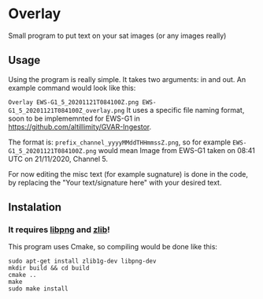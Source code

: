 # Overlay
Small program to put text on your sat images (or any images really)

## Usage
Using the program is really simple. It takes two arguments: in and out. An example command would look like this:

`Overlay EWS-G1_5_20201121T084100Z.png EWS-G1_5_20201121T084100Z_overlay.png`
It uses a specific file naming format, soon to be implememnted for EWS-G1 in https://github.com/altillimity/GVAR-Ingestor.

The format is:
`prefix_channel_yyyyMMddTHHmmssZ.png`, so for example `EWS-G1_5_20201121T084100Z.png` would mean Image from EWS-G1 taken on 08:41 UTC on 21/11/2020, Channel 5.

For now editing the misc text (for example sugnature) is done in the code, by replacing the "Your text/signature here" with your desired text.

## Instalation
### It requires [libpng](https://github.com/glennrp/libpng) and [zlib](https://github.com/madler/zlib)!
This program uses Cmake, so compiling would be done like this:

```
sudo apt-get install zlib1g-dev libpng-dev
mkdir build && cd build
cmake ..
make
sudo make install
```
